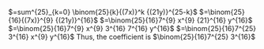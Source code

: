$=sum^{25}_{k=0} \binom{25}{k}{(7x)}^k {(21y)}^{25-k}$
$=\binom{25}{16}{(7x)}^{9} {(21y)}^{16}$
$=\binom{25}{16}7^{9} x^{9} {21}^{16} y^{16}$
$=\binom{25}{16}7^{9} x^{9} 3^{16} 7^{16} y^{16}$
$=\binom{25}{16}7^{25} 3^{16} x^{9} y^{16}$
Thus, the coefficient is $\binom{25}{16}7^{25} 3^{16}$
